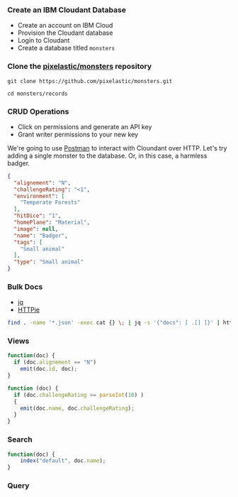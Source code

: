 ### Create an IBM Cloudant Database

* Create an account on IBM Cloud
* Provision the Cloudant database
* Login to Cloudant
* Create a database titled `monsters`

### Clone the [pixelastic/monsters](https://github.com/pixelastic/monsters) repository

`git clone https://github.com/pixelastic/monsters.git`

`cd monsters/records`

### CRUD Operations

* Click on permissions and generate an API key
* Grant writer permissions to your new key

We're going to use [Postman](https://www.getpostman.com/) to interact with Cloundant over HTTP. Let's try adding a single monster to the database. Or, in this case, a harmless badger.

```json
{
  "alignement": "N",
  "challengeRating": "<1",
  "environment": [
    "Temperate Forests"
  ],
  "hitDice": "1",
  "homePlane": "Material",
  "image": null,
  "name": "Badger",
  "tags": [
    "Small animal"
  ],
  "type": "Small animal"
}
```

### Bulk Docs

* [jq](https://stedolan.github.io/jq/)
* [HTTPie](https://httpie.org/)

```bash
find . -name '*.json' -exec cat {} \; | jq -s '{"docs": [ .[] ]}' | http -a ###:### post https://5bf7ab22-9d65-400d-8db3-4aa44c4dd32e-bluemix.cloudant.com/monsters/_bulk_docs
```

### Views

```js
function(doc) {
  if (doc.alignement == "N")
    emit(doc.id, doc);
}
```

```js
function (doc) {
  if (doc.challengeRating >= parseInt(10) )
  {
    emit(doc.name, doc.challengeRating);
  }
}
```

### Search

```js
function(doc) {
    index("default", doc.name);
}
```
### Query
